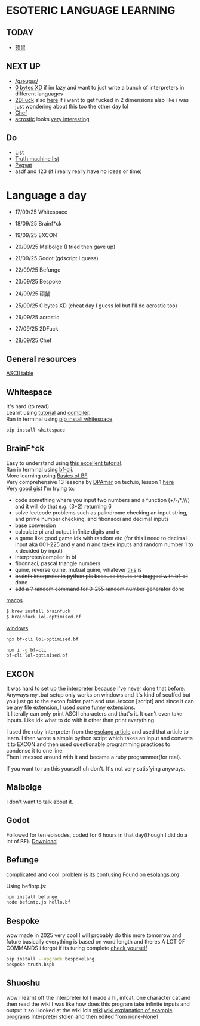 # ESOTERIC LANGUAGE LEARNING

## TODAY
- [硕鼠](https://esolangs.org/wiki/%E7%A1%95%E9%BC%A0)

## NEXT UP
- [/gɹəʊguː/](https://esolangs.org/wiki//g%C9%B9%C9%99%CA%8Agu%CB%90/)
- [0 bytes XD](https://esolangs.org/wiki/0_bytes_XD) if im lazy and want to just write a bunch of interpreters in different languages
- [2DFuck](https://esolangs.org/wiki/2DFuck) also [here](https://gitlab.com/TheWastl/2DFuck) if i want to get fucked in 2 dimensions also like i was just wondering about this too the other day lol
- [Chef](https://esolangs.org/wiki/Chef)
- [acrostic](https://esolangs.org/wiki/Acrostic) looks [very interesting](https://github.com/Mercerenies/acrostic-lang)

## Do
- [List](https://esolangs.org/wiki/Esoteric_programming_language)
- [Truth machine list](https://esolangs.org/wiki/Truth-machine#-C++)  
- [Pygyat](https://github.com/shamith09/pygyat)  
- asdf and 123 (if i really really have no ideas or time)

# Language a day
- 17/09/25 Whitespace
- 18/09/25 Brainf*ck
- 19/09/25 EXCON
- 20/09/25 Malbolge (I tried then gave up)
- 21/09/25 Godot (gdscript I guess)
- 22/09/25 Befunge
- 23/09/25 Bespoke
- 24/09/25 硕鼠

- 25/09/25 0 bytes XD (cheat day I guess lol but I'll do acrostic too)
- 26/09/25 acrostic
- 27/09/25 2DFuck
- 28/09/25 Chef

## General resources
[ASCII table](https://www.ascii-code.com/)
    
## Whitespace 
It's hard (to read)   
Learnt using [tutorial](https://hackage.haskell.org/package/whitespace-0.4/src/docs/tutorial.html) and [compiler](https://naokikp.github.io/wsi/whitespace.html).  
Ran in terminal using [pip install whitespace](https://pypi.org/project/whitespace/)  
```bash
pip install whitespace
```

## BrainF*ck 
Easy to understand using [this excellent tutorial](https://saketupadhyay.medium.com/how-to-code-in-brainf-ck-without-losing-your-mind-6a8fd67b36b4).  
Ran in terminal using [bf-cli](https://github.com/aapzu/bf-cli).  
More learning using [Basics of BF](https://gist.github.com/roachhd/dce54bec8ba55fb17d3a)  
Very comprehensive 13 lessons by [DPAmar](https://tech.io/users/1962352/DPAmar) on tech.io, lesson 1 [here](https://tech.io/playgrounds/50426/getting-started-with-brainfuck/welcome)  
[Very good gist](https://gist.github.com/roachhd/dce54bec8ba55fb17d3a)
I'm trying to:  
- code something where you input two numbers and a function (+/-/*///) and it will do that e.g. (3\*2) returning 6
- solve leetcode problems such as palindrome checking an input string, and prime number checking, and fibonacci and decimal inputs
- base conversion
- calculate pi and output infinite digits and e 
- a game like good game idk with random etc (for this i need to decimal input aka 001-225 and y and n and takex inputs and random number 1 to x decided by input)
- interpreter/compiler in bf
- fibonnaci, pascal triangle numbers
- quine, reverse quine, mutual quine, whatever [this](https://codegolf.stackexchange.com/questions/63669/three-mutual-quines?rq=1) is 
- ~~brainfk interpreter in python pls because inputs are bugged with bf-cli~~ done
- ~~add a ? random command for 0-255 random number generator~~ done

[macos](https://formulae.brew.sh/formula/brainfuck)
```bash
$ brew install brainfuck
$ brainfuck lol-optimised.bf
```

[windows](https://github.com/aapzu/bf-cli)
```bash
npx bf-cli lol-optimised.bf

npm i -g bf-cli
bf-cli lol-optimised.bf
```

## EXCON
It was hard to set up the interpreter because I've never done that before. Anyways my .bat setup only works on windows and it's kind of scuffed but you just go to the excon folder path and use .\excon [script] and since it can be any file extension, I used some funny extensions.  
It literally can only print ASCII characters and that's it. It can't even take inputs. Like idk what to do with it other than print everything.  

I used the ruby interpreter from the [esolang article](https://esolangs.org/wiki/EXCON#Interpreter) and used that article to learn.
I then wrote a simple python script which takes an input and converts it to EXCON and then used questionable programming practices to condense it to one line.  
Then I messed around with it and became a ruby programmer(for real).

If you want to run this yourself uh don't. It's not very satisfying anyways.

## Malbolge
I don't want to talk about it.

## Godot
Followed for ten episodes, coded for 6 hours in that day(though I did do a lot of BF).
[Download](https://godotengine.org/download/)

## Befunge
complicated and cool. problem is its confusing
Found on [esolangs.org](https://esolangs.org/wiki/Befunge)

Using befintp.js:
```bash
npm install befunge
node befintp.js hello.bf
```

## Bespoke
wow made in 2025
very cool I will probably do this more tomorrow and future
basically everything is based on word length and theres A LOT OF COMMANDS
i forgot if its turing complete [check yourself](https://github.com/WinslowJosiah/bespokelang)

```bash
pip install --upgrade bespokelang
bespoke truth.bspk
```

## Shuoshu
wow I learnt off the interpreter lol
I made a hi, infcat, one character cat and then read the wiki
I was like how does this program take infinite inputs and output it so I looked at the wiki lols
[wiki](https://esolangs.org/wiki/%E7%A1%95%E9%BC%A0)
[wiki explanation of example programs](https://esolangs.org/wiki/A_brief_explaination_of_the_%E7%A1%95%E9%BC%A0_example_programs)
Interpreter stolen and then edited from [none-None1](https://github.com/none-None1/shuoshu/blob/main/shuoshu.py)